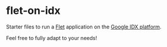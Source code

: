 # flet-on-idx

Starter files to run a [Flet](https://flet.dev) application on the [Google IDX platform](https://idx.google.com/).

Feel free to fully adapt to your needs!
